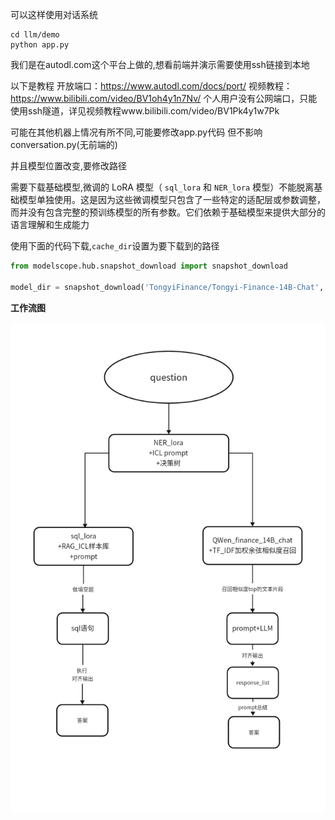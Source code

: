可以这样使用对话系统

```shell
cd llm/demo
python app.py
```



我们是在autodl.com这个平台上做的,想看前端并演示需要使用ssh链接到本地

以下是教程
开放端口：https://www.autodl.com/docs/port/
视频教程：https://www.bilibili.com/video/BV1oh4y1n7Nv/ 
个人用户没有公网端口，只能使用ssh隧道，详见视频教程www.bilibili.com/video/BV1Pk4y1w7Pk



可能在其他机器上情况有所不同,可能要修改app.py代码
但不影响conversation.py(无前端的)



并且模型位置改变,要修改路径



需要下载基础模型,微调的 LoRA 模型（ `sql_lora` 和 `NER_lora` 模型）不能脱离基础模型单独使用。这是因为这些微调模型只包含了一些特定的适配层或参数调整，而并没有包含完整的预训练模型的所有参数。它们依赖于基础模型来提供大部分的语言理解和生成能力



使用下面的代码下载,`cache_dir`设置为要下载到的路径

```python
from modelscope.hub.snapshot_download import snapshot_download

model_dir = snapshot_download('TongyiFinance/Tongyi-Finance-14B-Chat', cache_dir='/root/autodl-tmp')
```


**工作流图**

![B0CBB981152F9FDC6D3B66529A738CC9.png](B0CBB981152F9FDC6D3B66529A738CC9.png)
